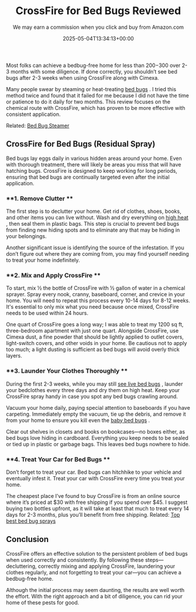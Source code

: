 ﻿---
author: We may earn a commission when you click and buy from Amazon.com
layout: post
title: CrossFire for Bed Bugs Reviewed
date: '2025-05-04T13:34:13+00:00'
categories:
- Bed Bugs
- Product Reviews
tags: []
slug: /crossfire-for-bed-bugs/
lastmod: 2025-05-07T12:21:26+03:00
---

Most folks can achieve a bedbug-free home for less than $200-$300 over 2-3 months with some diligence. If done correctly, you shouldn’t see bed bugs after 2-3 weeks when using CrossFire along with Cimexa.

Many people swear by steaming or heat-treating
[bed bugs](https://pestpolicy.com/pictures-of-bed-bugs/)
.
I tried this method twice and found that it failed for me because I did not have the time or patience to do it daily for two months. This review focuses on the chemical route with CrossFire, which has proven to be more effective with consistent application.

Related:
[Bed Bug Steamer](https://pestpolicy.com/best-bed-bug-steamer/)
## CrossFire for Bed Bugs (Residual Spray)
Bed bugs lay eggs daily in various hidden areas around your home. Even with thorough treatment, there will likely be areas you miss that will have hatching bugs. CrossFire is designed to keep working for long periods, ensuring that bed bugs are continually targeted even after the initial application.
### **1. Remove Clutter **
The first step is to declutter your home. Get rid of clothes, shoes, books, and other items you can live without. Wash and dry everything on
[high heat](https://pestpolicy.com/does-dryer-kill-bed-bugs/)
, then seal them in plastic bags. This step is crucial to prevent bed bugs from finding new hiding spots and to eliminate any that may be hiding in your belongings.

Another significant issue is identifying the source of the infestation. If you don’t figure out where they are coming from, you may find yourself needing to treat your home indefinitely.
### **2. Mix and Apply CrossFire **
To start, mix ½ the bottle of CrossFire with ½ gallon of water in a chemical sprayer. Spray every nook, cranny, baseboard, corner, and crevice in your home. You will need to repeat this process every 10-14 days for 8-12 weeks. It's essential to only mix what you need because once mixed, CrossFire needs to be used within 24 hours.

One quart of CrossFire goes a long way; I was able to treat my 1200 sq ft, three-bedroom apartment with just one quart. Alongside CrossFire, use Cimexa dust, a fine powder that should be lightly applied to outlet covers, light-switch covers, and other voids in your home. Be cautious not to apply too much; a light dusting is sufficient as bed bugs will avoid overly thick layers.
### **3. Launder Your Clothes Thoroughly **
During the first 2-3 weeks, while you may still
[see live bed bugs](https://pestpolicy.com/can-bed-bugs-live-in-carpet/)
, launder your bedclothes every three days and dry them on high heat. Keep your CrossFire spray handy in case you spot any bed bugs crawling around.

Vacuum your home daily, paying special attention to baseboards if you have carpeting. Immediately empty the vacuum, tie up the debris, and remove it from your home to ensure you kill even the
[baby bed bugs](https://pestpolicy.com/baby-bed-bugs/)
.

Clear out shelves in closets and books on bookcases—no boxes either, as bed bugs love hiding in cardboard. Everything you keep needs to be sealed or tied up in plastic or garbage bags. This leaves bed bugs nowhere to hide.
### **4. Treat Your Car for Bed Bugs **
Don’t forget to treat your car. Bed bugs can hitchhike to your vehicle and eventually infest it. Treat your car with CrossFire every time you treat your home.

The cheapest place I’ve found to buy CrossFire is from an online source where it’s priced at $30 with free shipping if you spend over $45. I suggest buying two bottles upfront, as it will take at least that much to treat every 14 days for 2-3 months, plus you’ll benefit from free shipping.
Related:
[Top best bed bug sprays](https://pestpolicy.com/best-bed-bug-spray/)
## Conclusion
CrossFire offers an effective solution to the persistent problem of bed bugs when used correctly and consistently. By following these steps—decluttering, correctly mixing and applying CrossFire, laundering your clothes regularly, and not forgetting to treat your car—you can achieve a bedbug-free home.

Although the initial process may seem daunting, the results are well worth the effort. With the right approach and a bit of diligence, you can rid your home of these pests for good.